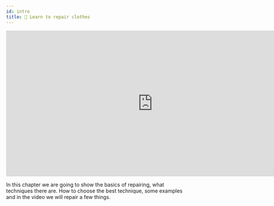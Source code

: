 ```yaml
---
id: intro
title: 📸 Learn to repair clothes
---
```

<div class="videocontainer">
  <iframe width="800" height="400" src="https://www.youtube.com/embed/NpEaa2P7qZI" frameborder="0" allow="accelerometer; autoplay; encrypted-media; gyroscope; picture-in-picture" allowfullscreen></iframe>
</div>

In this chapter we are going to show the basics of repairing, what techniques there are. How to choose the best technique, some examples and in the video we will repair a few things.
